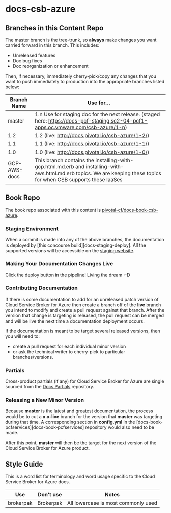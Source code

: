 # docs-csb-azure

## Branches in this Content Repo

The master branch is the tree-trunk, so **always** make changes you want carried forward in this branch. This includes:

* Unreleased features
* Doc bug fixes
* Doc reorganization or enhancement

Then, if necessary, immediately cherry-pick/copy any changes that you want to push immediately to production into the appropriate branches listed below:

| Branch Name| Use for… |
|------------| ---------|
| master     | 1.n Use for staging doc for the next release. (staged here: https://docs-pcf-staging.sc2-04-pcf1-apps.oc.vmware.com/csb-azure/1-n) |
| 1.2     | 1.2 (live: http://docs.pivotal.io/csb-azure/1-2/) |
| 1.1     | 1.1 (live: http://docs.pivotal.io/csb-azure/1-1/) |
| 1.0     | 1.0 (live: http://docs.pivotal.io/csb-azure/1-0/) |
| GCP-AWS-docs | This branch contains the installing-with-gcp.html.md.erb and installing-with-aws.html.md.erb topics. We are keeping these topics for when CSB supports these IaaSes |



## Book Repo

The book repo associated with this content is [pivotal-cf/docs-book-csb-azure](https://github.com/pivotal-cf/docs-book-csb-azure).

### Staging Environment

When a commit is made into any of the above branches, the documentation is deployed by
[this concourse build][docs-staging-deploy]. All the supported versions will be accessible on the
[staging website][docs-staging].

[docs-staging]:        http://docs-pcf-staging.cfapps.io/csb-azure/


### Making Your Documentation Changes Live

Click the deploy button in the pipeline! Living the dream :-D

### Contributing Documentation

If there is some documentation to add for an unreleased patch version of Cloud Service Broker for Azure then create a branch off of the **live** branch
you intend to modify and create a pull request against that branch.
After the version that change is targeting is released, the pull request can be merged and will be live
the next time a documentation deployment occurs.

If the documentation is meant to be target several released versions,
then you will need to:
+ create a pull request for each individual minor version
+ or ask the technical writer to cherry-pick to particular branches/versions.

### Partials

Cross-product partials (if any) for Cloud Service Broker for Azure are single sourced from the [Docs Partials](https://github.com/pivotal-cf/docs-partials) repository.

### Releasing a New Minor Version

Because **master** is the latest and greatest documentation, the process would be to cut a **x.x-live** branch
for the version that **master** was targeting during that time.
A corresponding section in **config.yml** in the [docs-book-pcfservices][docs-book-pcfservices] repository would also need to be made.

After this point, **master** will then be the target for the next version of the Cloud Service Broker for Azure product.


## Style Guide

This is a word list for terminology and word usage specific to the Cloud Service Broker for Azure docs.

|Use|Don't use|Notes|
|---|---------|-----|
|brokerpak|Brokerpak|All lowercase is most commonly used|
